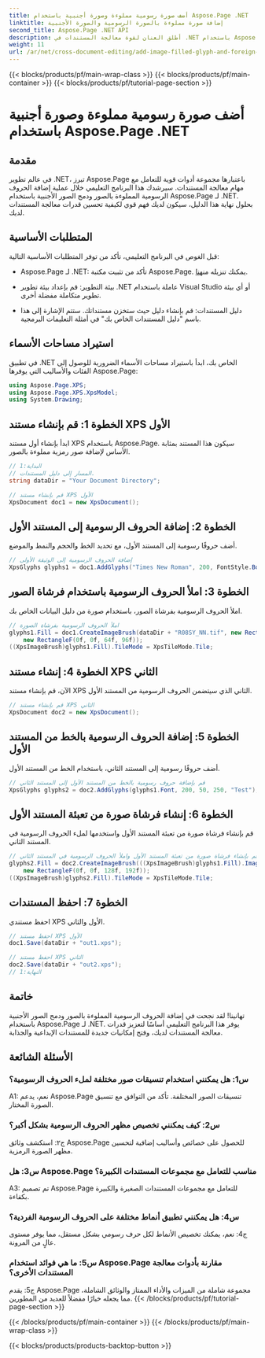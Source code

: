 ```yaml
---
title: أضف صورة رسومية مملوءة وصورة أجنبية باستخدام Aspose.Page .NET
linktitle: إضافة صورة مملوءة بالصورة الرسومية والصورة الأجنبية
second_title: Aspose.Page .NET API
description: أطلق العنان لقوة معالجة المستندات في .NET باستخدام Aspose.Page. أضف صورًا رمزية مليئة بالصور دون عناء. تعزيز الصور وتبسيط سير العمل الخاص بك.
weight: 11
url: /ar/net/cross-document-editing/add-image-filled-glyph-and-foreign-image/
---
```


{{< blocks/products/pf/main-wrap-class >}}
{{< blocks/products/pf/main-container >}}
{{< blocks/products/pf/tutorial-page-section >}}

# أضف صورة رسومية مملوءة وصورة أجنبية باستخدام Aspose.Page .NET

## مقدمة

في عالم تطوير .NET، تبرز Aspose.Page باعتبارها مجموعة أدوات قوية للتعامل مع مهام معالجة المستندات. سيرشدك هذا البرنامج التعليمي خلال عملية إضافة الحروف الرسومية المملوءة بالصور ودمج الصور الأجنبية باستخدام Aspose.Page لـ .NET. بحلول نهاية هذا الدليل، سيكون لديك فهم قوي لكيفية تحسين قدرات معالجة المستندات لديك.

## المتطلبات الأساسية

قبل الغوص في البرنامج التعليمي، تأكد من توفر المتطلبات الأساسية التالية:

-  Aspose.Page لـ .NET: تأكد من تثبيت مكتبة Aspose.Page. يمكنك تنزيله من[هنا](https://releases.aspose.com/page/net/).

- بيئة التطوير: قم بإعداد بيئة تطوير .NET عاملة باستخدام Visual Studio أو أي بيئة تطوير متكاملة مفضلة أخرى.

- دليل المستندات: قم بإنشاء دليل حيث ستخزن مستنداتك. ستتم الإشارة إلى هذا باسم "دليل المستندات الخاص بك" في أمثلة التعليمات البرمجية.

## استيراد مساحات الأسماء

في تطبيق .NET الخاص بك، ابدأ باستيراد مساحات الأسماء الضرورية للوصول إلى الفئات والأساليب التي يوفرها Aspose.Page:

```csharp
using Aspose.Page.XPS;
using Aspose.Page.XPS.XpsModel;
using System.Drawing;
```

## الخطوة 1: قم بإنشاء مستند XPS الأول

ابدأ بإنشاء أول مستند XPS باستخدام Aspose.Page. سيكون هذا المستند بمثابة الأساس لإضافة صور رمزية مملوءة بالصور.

```csharp
// البداية:1
// المسار إلى دليل المستندات.
string dataDir = "Your Document Directory";

// قم بإنشاء مستند XPS الأول
XpsDocument doc1 = new XpsDocument();
```

## الخطوة 2: إضافة الحروف الرسومية إلى المستند الأول

أضف حروفًا رسومية إلى المستند الأول، مع تحديد الخط والحجم والنمط والموضع.

```csharp
// إضافة الحروف الرسومية إلى الوثيقة الأولى
XpsGlyphs glyphs1 = doc1.AddGlyphs("Times New Roman", 200, FontStyle.Bold, 50, 250, "Test");
```

## الخطوة 3: املأ الحروف الرسومية باستخدام فرشاة الصور

املأ الحروف الرسومية بفرشاة الصور، باستخدام صورة من دليل البيانات الخاص بك.

```csharp
// املأ الحروف الرسومية بفرشاة الصورة
glyphs1.Fill = doc1.CreateImageBrush(dataDir + "R08SY_NN.tif", new RectangleF(0f, 0f, 128f, 192f),
    new RectangleF(0f, 0f, 64f, 96f));
((XpsImageBrush)glyphs1.Fill).TileMode = XpsTileMode.Tile;
```

## الخطوة 4: إنشاء مستند XPS الثاني

الآن، قم بإنشاء مستند XPS الثاني الذي سيتضمن الحروف الرسومية من المستند الأول.

```csharp
// قم بإنشاء مستند XPS الثاني
XpsDocument doc2 = new XpsDocument();
```

## الخطوة 5: إضافة الحروف الرسومية بالخط من المستند الأول

أضف حروفًا رسومية إلى المستند الثاني، باستخدام الخط من المستند الأول.

```csharp
// قم بإضافة حروف رسومية بالخط من المستند الأول إلى المستند الثاني
XpsGlyphs glyphs2 = doc2.AddGlyphs(glyphs1.Font, 200, 50, 250, "Test");
```

## الخطوة 6: إنشاء فرشاة صورة من تعبئة المستند الأول

قم بإنشاء فرشاة صورة من تعبئة المستند الأول واستخدمها لملء الحروف الرسومية في المستند الثاني.

```csharp
// قم بإنشاء فرشاة صورة من تعبئة المستند الأول واملأ الحروف الرسومية في المستند الثاني
glyphs2.Fill = doc2.CreateImageBrush(((XpsImageBrush)glyphs1.Fill).Image, new RectangleF(0f, 0f, 128f, 192f),
    new RectangleF(0f, 0f, 128f, 192f));
((XpsImageBrush)glyphs2.Fill).TileMode = XpsTileMode.Tile;
```

## الخطوة 7: احفظ المستندات

احفظ مستندي XPS الأول والثاني.

```csharp
// احفظ مستند XPS الأول
doc1.Save(dataDir + "out1.xps");

// احفظ مستند XPS الثاني
doc2.Save(dataDir + "out2.xps");
// النهاية:1
```

## خاتمة

تهانينا! لقد نجحت في إضافة الحروف الرسومية المملوءة بالصور ودمج الصور الأجنبية باستخدام Aspose.Page لـ .NET. يوفر هذا البرنامج التعليمي أساسًا لتعزيز قدرات معالجة المستندات لديك، وفتح إمكانيات جديدة للمستندات الإبداعية والجذابة.

## الأسئلة الشائعة

### س1: هل يمكنني استخدام تنسيقات صور مختلفة لملء الحروف الرسومية؟

A1: نعم، يدعم Aspose.Page تنسيقات الصور المختلفة. تأكد من التوافق مع تنسيق الصورة المختار.

### س2: كيف يمكنني تخصيص مظهر الحروف الرسومية بشكل أكبر؟

ج٢: استكشف وثائق Aspose.Page للحصول على خصائص وأساليب إضافية لتحسين مظهر الصورة الرمزية.

### س3: هل Aspose.Page مناسب للتعامل مع مجموعات المستندات الكبيرة؟

A3: تم تصميم Aspose.Page للتعامل مع مجموعات المستندات الصغيرة والكبيرة بكفاءة.

### س4: هل يمكنني تطبيق أنماط مختلفة على الحروف الرسومية الفردية؟

ج4: نعم، يمكنك تخصيص الأنماط لكل حرف رسومي بشكل مستقل، مما يوفر مستوى عالٍ من المرونة.

### س5: ما هي فوائد استخدام Aspose.Page مقارنة بأدوات معالجة المستندات الأخرى؟

ج5: يقدم Aspose.Page مجموعة شاملة من الميزات والأداء الممتاز والوثائق الشاملة، مما يجعله خيارًا مفضلاً للعديد من المطورين.
{{< /blocks/products/pf/tutorial-page-section >}}

{{< /blocks/products/pf/main-container >}}
{{< /blocks/products/pf/main-wrap-class >}}

{{< blocks/products/products-backtop-button >}}
